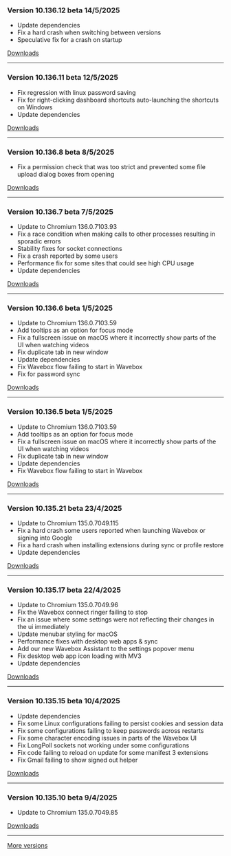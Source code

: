 <h3>Version 10.136.12 beta <span class="date">14/5/2025</span></h3>
<ul>
  <li>Update dependencies</li>
  <li>Fix a hard crash when switching between versions</li>
  <li>Speculative fix for a crash on startup</li>
</ul>

[Downloads](https://wavebox.io/download/release/10.136.12.3)

---

<h3>Version 10.136.11 beta <span class="date">12/5/2025</span></h3>
<ul>
  <li>Fix regression with linux password saving</li>
  <li>Fix for right-clicking dashboard shortcuts auto-launching the shortcuts on Windows</li>
  <li>Update dependencies</li>
</ul>

[Downloads](https://wavebox.io/download/release/10.136.11.3)

---

<h3>Version 10.136.8 beta <span class="date">8/5/2025</span></h3>
<ul>
  <li>Fix a permission check that was too strict and prevented some file upload dialog boxes from opening</li>
</ul>

[Downloads](https://wavebox.io/download/release/10.136.8.3)

---

<h3>Version 10.136.7 beta <span class="date">7/5/2025</span></h3>
<ul>
  <li>Update to Chromium 136.0.7103.93</li>
  <li>Fix a race condition when making calls to other processes resulting in sporadic errors</li>
  <li>Stability fixes for socket connections</li>
  <li>Fix a crash reported by some users</li>
  <li>Performance fix for some sites that could see high CPU usage</li>
  <li>Update dependencies</li>
</ul>

[Downloads](https://wavebox.io/download/release/10.136.7.3)

---

<h3>Version 10.136.6 beta <span class="date">1/5/2025</span></h3>
<ul>
  <li>Update to Chromium 136.0.7103.59</li>
  <li>Add tooltips as an option for focus mode</li>
  <li>Fix a fullscreen issue on macOS where it incorrectly show parts of the UI when watching videos</li>
  <li>Fix duplicate tab in new window</li>
  <li>Update dependencies</li>
  <li>Fix Wavebox flow failing to start in Wavebox</li>
  <li>Fix for password sync</li>
</ul>

[Downloads](https://wavebox.io/download/release/10.136.6.3)

---

<h3>Version 10.136.5 beta <span class="date">1/5/2025</span></h3>
<ul>
  <li>Update to Chromium 136.0.7103.59</li>
  <li>Add tooltips as an option for focus mode</li>
  <li>Fix a fullscreen issue on macOS where it incorrectly show parts of the UI when watching videos</li>
  <li>Fix duplicate tab in new window</li>
  <li>Update dependencies</li>
  <li>Fix Wavebox flow failing to start in Wavebox</li>
</ul>

[Downloads](https://wavebox.io/download/release/10.136.5.3)

---

<h3>Version 10.135.21 beta <span class="date">23/4/2025</span></h3>
<ul>
  <li>Update to Chromium 135.0.7049.115</li>
  <li>Fix a hard crash some users reported when launching Wavebox or signing into Google</li>
  <li>Fix a hard crash when installing extensions during sync or profile restore</li>
  <li>Update dependencies</li>
</ul>

[Downloads](https://wavebox.io/download/release/10.135.21.3)

---

<h3>Version 10.135.17 beta <span class="date">22/4/2025</span></h3>
<ul>
  <li>Update to Chromium 135.0.7049.96</li>
  <li>Fix the Wavebox connect ringer failing to stop</li>
  <li>Fix an issue where some settings were not reflecting their changes in the ui immediately</li>
  <li>Update menubar styling for macOS</li>
  <li>Performance fixes with desktop web apps & sync</li>
  <li>Add our new Wavebox Assistant to the settings popover menu</li>
  <li>Fix desktop web app icon loading with MV3</li>
  <li>Update dependencies</li>
</ul>

[Downloads](https://wavebox.io/download/release/10.135.17.3)

---

<h3>Version 10.135.15 beta <span class="date">10/4/2025</span></h3>
<ul>
  <li>Update dependencies</li>
  <li>Fix some Linux configurations failing to persist cookies and session data</li>
  <li>Fix some configurations failing to keep passwords across restarts</li>
  <li>Fix some character encoding issues in parts of the Wavebox UI</li>
  <li>Fix LongPoll sockets not working under some configurations</li>
  <li>Fix code failing to reload on update for some manifest 3 extensions</li>
  <li>Fix Gmail failing to show signed out helper</li>
</ul>

[Downloads](https://wavebox.io/download/release/10.135.15.3)

---

<h3>Version 10.135.10 beta <span class="date">9/4/2025</span></h3>
<ul>
  <li>Update to Chromium 135.0.7049.85</li>
</ul>

[Downloads](https://wavebox.io/download/release/10.135.10.3)

---
[More versions](https://wavebox.io/changelog/beta/)
